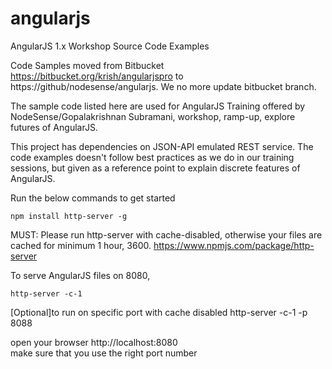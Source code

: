 # angularjs
AngularJS 1.x Workshop Source Code Examples

Code Samples moved from Bitbucket https://bitbucket.org/krish/angularjspro  to https://github/nodesense/angularjs. We no more update bitbucket branch.

The sample code listed here are used for AngularJS Training offered by NodeSense/Gopalakrishnan Subramani, workshop, ramp-up, explore futures of AngularJS.

This project has dependencies on JSON-API emulated REST service. The code examples doesn't follow best practices as we do in our training sessions, but given as a reference point to explain discrete features of AngularJS.


Run the below commands to get started

    npm install http-server -g

MUST: Please run http-server with cache-disabled, otherwise your files are cached for minimum  1 hour, 3600.
https://www.npmjs.com/package/http-server

To serve AngularJS files on 8080, 

    http-server -c-1

[Optional]to run on specific port with cache disabled
    http-server -c-1 -p 8088
 

open your browser http://localhost:8080  
make sure that you use the right port number